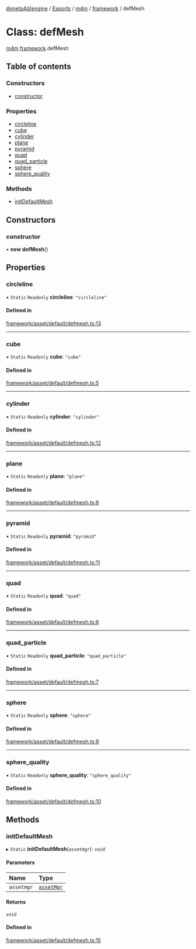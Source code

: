 [@meta4d/engine](../README.md) / [Exports](../modules.md) / [m4m](../modules/m4m.md) / [framework](../modules/m4m.framework.md) / defMesh

# Class: defMesh

[m4m](../modules/m4m.md).[framework](../modules/m4m.framework.md).defMesh

## Table of contents

### Constructors

- [constructor](m4m.framework.defMesh.md#constructor)

### Properties

- [circleline](m4m.framework.defMesh.md#circleline)
- [cube](m4m.framework.defMesh.md#cube)
- [cylinder](m4m.framework.defMesh.md#cylinder)
- [plane](m4m.framework.defMesh.md#plane)
- [pyramid](m4m.framework.defMesh.md#pyramid)
- [quad](m4m.framework.defMesh.md#quad)
- [quad\_particle](m4m.framework.defMesh.md#quad_particle)
- [sphere](m4m.framework.defMesh.md#sphere)
- [sphere\_quality](m4m.framework.defMesh.md#sphere_quality)

### Methods

- [initDefaultMesh](m4m.framework.defMesh.md#initdefaultmesh)

## Constructors

### constructor

• **new defMesh**()

## Properties

### circleline

▪ `Static` `Readonly` **circleline**: ``"circleline"``

#### Defined in

[framework/asset/default/defmesh.ts:13](https://github.com/meta4d-me/meta4d-engine/blob/cf6bfe6/src/framework/asset/default/defmesh.ts#L13)

___

### cube

▪ `Static` `Readonly` **cube**: ``"cube"``

#### Defined in

[framework/asset/default/defmesh.ts:5](https://github.com/meta4d-me/meta4d-engine/blob/cf6bfe6/src/framework/asset/default/defmesh.ts#L5)

___

### cylinder

▪ `Static` `Readonly` **cylinder**: ``"cylinder"``

#### Defined in

[framework/asset/default/defmesh.ts:12](https://github.com/meta4d-me/meta4d-engine/blob/cf6bfe6/src/framework/asset/default/defmesh.ts#L12)

___

### plane

▪ `Static` `Readonly` **plane**: ``"plane"``

#### Defined in

[framework/asset/default/defmesh.ts:8](https://github.com/meta4d-me/meta4d-engine/blob/cf6bfe6/src/framework/asset/default/defmesh.ts#L8)

___

### pyramid

▪ `Static` `Readonly` **pyramid**: ``"pyramid"``

#### Defined in

[framework/asset/default/defmesh.ts:11](https://github.com/meta4d-me/meta4d-engine/blob/cf6bfe6/src/framework/asset/default/defmesh.ts#L11)

___

### quad

▪ `Static` `Readonly` **quad**: ``"quad"``

#### Defined in

[framework/asset/default/defmesh.ts:6](https://github.com/meta4d-me/meta4d-engine/blob/cf6bfe6/src/framework/asset/default/defmesh.ts#L6)

___

### quad\_particle

▪ `Static` `Readonly` **quad\_particle**: ``"quad_particle"``

#### Defined in

[framework/asset/default/defmesh.ts:7](https://github.com/meta4d-me/meta4d-engine/blob/cf6bfe6/src/framework/asset/default/defmesh.ts#L7)

___

### sphere

▪ `Static` `Readonly` **sphere**: ``"sphere"``

#### Defined in

[framework/asset/default/defmesh.ts:9](https://github.com/meta4d-me/meta4d-engine/blob/cf6bfe6/src/framework/asset/default/defmesh.ts#L9)

___

### sphere\_quality

▪ `Static` `Readonly` **sphere\_quality**: ``"sphere_quality"``

#### Defined in

[framework/asset/default/defmesh.ts:10](https://github.com/meta4d-me/meta4d-engine/blob/cf6bfe6/src/framework/asset/default/defmesh.ts#L10)

## Methods

### initDefaultMesh

▸ `Static` **initDefaultMesh**(`assetmgr`): `void`

#### Parameters

| Name | Type |
| :------ | :------ |
| `assetmgr` | [`assetMgr`](m4m.framework.assetMgr.md) |

#### Returns

`void`

#### Defined in

[framework/asset/default/defmesh.ts:15](https://github.com/meta4d-me/meta4d-engine/blob/cf6bfe6/src/framework/asset/default/defmesh.ts#L15)
